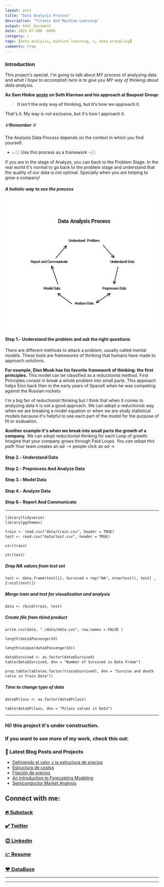 ```yaml
---
layout: post
title: "Data Analysis Process"
description: "Titanic And Machine Learning"
output: html_document
date: 2021-07-090 -0400
category: r
tags: [data analysis, machine learning, r, data wrangling]
comments: true
---
```


### Introduction  

 This project's special. I'm going to talk about MY process of analyzing data and *what I hope to accomplish here is to give you MY way of thinking about data analysis.* 
 
 **As Sam Hinkie [wrote](https://www.espn.com/pdf/2016/0406/nba_hinkie_redact.pdf) on Seth Klarman and his approach at Baupost Group:** 
> **It isn’t the only way of thinking, but it’s how we approach it.**  

That's it. My way is not exclusive, but it's how I approach it. 

##### 💡 Remember 💡 

The Analysis Data Process depends on the context in which you find yourself. 
- 👉🏼 Use this process as a framework 👈🏼 
  
If you are in the stage of Analyze, you can back to the Problem Stage. In the real world it's normal to go back to the problem stage and understand that the quality of our data is not optimal. Specially when you are helping to grow a company! 


##### A holistic way to see the process

![Index](/images/data%20analysis/HD.png)



#### Step 1.- Understand the problem and ask the right questions

There are different methods to attack a problem, usually called mental models. These tools are frameworks of thinking that humans have made to approach solutions. 

**For example, Elon Musk has his favorite framework of thinking: the first principles.** 
This model can be classified as a reductionist method. First Principles consist in break a whole problem into small parts. This approach helps Elon back then in the early years of SpaceX when he was competing against the Russian rockets

I'm a big fan of reductionist thinking but I think that when it comes to analyzing data it is not a good approach. We can adopt a reductionist way when we are breaking a model equation or when we are study statistical models because it's helpful to see each part of the model for the purpose of fit or evaluation. 

**Another example it's when we break into small parts the growth of a company.** We can adopt reductionist thinking for each Loop of growth. Imagine that your company grows through Paid Loops. 
*You can adopt this path* Your team creates an ad --> people click an ad ->  














#### Step 2.-  Understand Data





#### Step 2.- Preprocess And Analyze Data





#### Step 3.- Model Data

#### Step 4.- Analyze Data 






#### Step 6.- Report And Communicate










---

```{r}
library(tidyverse)
library(ggthemes)
```
```{r}
train <- read.csv("data/train.csv", header = TRUE)
test <- read.csv("data/test.csv", header = TRUE)
```

```{r}
str(train)
```

```{r}
str(test)
```
##### Drop NA values from test set
```{r}
test <- data.frame(test[1], Survived = rep("NA", nrow(test)), test[ , 2:ncol(test)])
```

##### Merge train and test for visualization and analysis

```{r}
data <- rbind(train, test)
```

##### Create file from rbind product
```{r}
write.csv(data, "./data/data.cvs", row.names = FALSE )
```

```{r}
length(data$PassengerId)
```

```{r}
length(unique(data$PassengerId))
```

```{r}
data$Survived <- as.factor(data$Survived)
table(data$Survived, dnn = "Number of Survived in Data Frame")
```

```{r}
prop.table(table(as.factor(train$Survived), dnn = "Survive and death ratio in Train Data"))
```

##### Time to change type of data

```{r}
data$Pclass <- as.factor(data$Pclass)
```


```{r}
table(data$Pclass, dnn = "Pclass values in Data")
```
















---

### Hi! this project it's under construction.


### If you want to see more of my work, check this out:

### 📕 Latest Blog Posts and Projects

<!-- BLOG-POST-LIST:START -->
- [Definiendo el valor y la estructura de precios](https://joseluistello.substack.com/p/valor-y-estructura-de-precios)
- [Estructura de costos](https://joseluistello.substack.com/p/estructura-de-costos)
- [Fijación de precios](https://joseluistello.substack.com/p/fijacin-de-precios)
- [An Introduction to Forecasting Modeling](https://joseluistello.github.io/r/forecasting_mexico_GDPPC/)
- [Semiconductor Market Analysis](https://joseluistello.github.io/r/semiconductors-part1/)

<!-- BLOG-POST-LIST:END -->

## Connect with me:

### [🔥 Substack ](https://joseluistello.substack.com/)
### [✔️ Twitter](https://twitter.com/jotaele_tello)
### [😊 Linkedin](https://www.linkedin.com/in/joseluistello/)
### [📈 Resume](https://www.notion.so/joseluistello/resume-908176d50910492f82bb0c2c50150406)
### [❤️ DataBase](https://www.notion.so/joseluistello/resources-3b96a11183d342b889c95e9bcb1e0c7f)
---

---